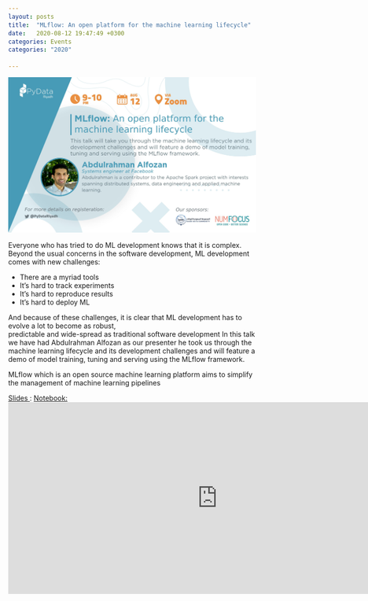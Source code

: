```yaml
---
layout: posts
title:  "MLflow: An open platform for the machine learning lifecycle"
date:   2020-08-12 19:47:49 +0300
categories: Events
categories: "2020"

---
```




<img src="/assets/images/MLflow1.jpg" alt="meetup">

<p>
Everyone who has tried to do ML development knows that it is complex.<br>
Beyond the usual concerns in the software development, ML development comes with new challenges:
<ul>
 <li>There are a myriad tools</li>
 <li>It’s hard to track experiments</li>
 <li>It’s hard to reproduce results</li>
 <li>It’s hard to deploy ML</li>
</ul>
And because of these challenges, it is clear that ML development has to evolve a lot to become as robust,<br>
predictable and wide-spread as traditional software development
In this talk we have had Abdulrahman Alfozan as our presenter he took us through the machine learning lifecycle and its development challenges and will feature a demo of model training, tuning and serving using the MLflow framework.<br>

MLflow which is an open source machine learning platform aims to simplify the management of machine learning pipelines
</p>
<a href="https://t.co/O6G4XqUgt1?amp=1">Slides  </a>   :
<a href="https://t.co/qTCKkFoyGm?amp=1">Notebook: </a>



<iframe width="850" height="390" src="https://www.youtube.com/embed/A-dNHEX7iU0" frameborder="0" allow="accelerometer; autoplay; clipboard-write; encrypted-media; gyroscope; picture-in-picture" allowfullscreen></iframe>
